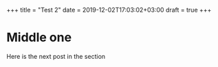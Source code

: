 +++
title = "Test 2"
date = 2019-12-02T17:03:02+03:00
draft = true
+++

# Middle one

Here is the next post in the section
